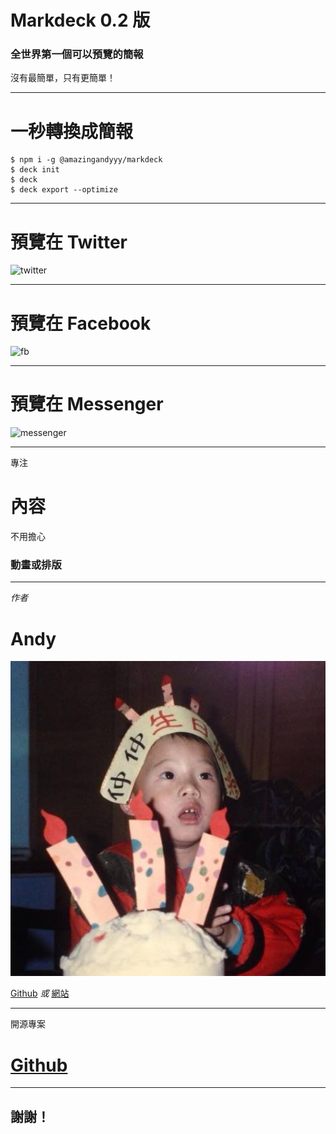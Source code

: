 # Markdeck 0.2 版

### 全世界第一個可以預覽的簡報

沒有最簡單，只有更簡單！

---


# 一秒轉換成簡報

```shell
$ npm i -g @amazingandyyy/markdeck
$ deck init
$ deck
$ deck export --optimize
```

---

# 預覽在 Twitter

![twitter](https://user-images.githubusercontent.com/7886068/62908651-f69a5c00-bd2d-11e9-8cd8-3b546dc2f13e.png)

---

# 預覽在 Facebook

![fb](https://user-images.githubusercontent.com/7886068/62908652-f69a5c00-bd2d-11e9-9f82-c54c3f78df45.png)

---

# 預覽在 Messenger

![messenger](https://user-images.githubusercontent.com/7886068/62908798-b1c2f500-bd2e-11e9-9fcc-9ad02bb2433b.png)

---

專注

# 內容

不用擔心

### 動畫或排版

---

*作者*

# Andy

![image](images/profile.jpg)

[Github](https://github.com/amazingandyyy) *或* [網站](https://amazingandyyy.com)

---

開源專案

# [Github](https://github.com/amazingandyyy/markdeck)

---

## 謝謝！
